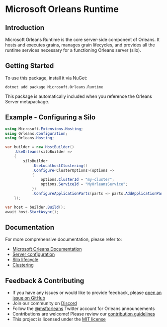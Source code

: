 # Microsoft Orleans Runtime

## Introduction
Microsoft Orleans Runtime is the core server-side component of Orleans. It hosts and executes grains, manages grain lifecycles, and provides all the runtime services necessary for a functioning Orleans server (silo).

## Getting Started
To use this package, install it via NuGet:

```shell
dotnet add package Microsoft.Orleans.Runtime
```

This package is automatically included when you reference the Orleans Server metapackage.

## Example - Configuring a Silo

```csharp
using Microsoft.Extensions.Hosting;
using Orleans.Configuration;
using Orleans.Hosting;

var builder = new HostBuilder()
    .UseOrleans(siloBuilder =>
    {
        siloBuilder
            .UseLocalhostClustering()
            .Configure<ClusterOptions>(options =>
            {
                options.ClusterId = "my-cluster";
                options.ServiceId = "MyOrleansService";
            })
            .ConfigureApplicationParts(parts => parts.AddApplicationPart(typeof(MyGrain).Assembly).WithCodeGeneration());
    });

var host = builder.Build();
await host.StartAsync();
```

## Documentation
For more comprehensive documentation, please refer to:
- [Microsoft Orleans Documentation](https://docs.microsoft.com/dotnet/orleans/)
- [Server configuration](https://learn.microsoft.com/en-us/dotnet/orleans/host/configuration-guide/server-configuration)
- [Silo lifecycle](https://learn.microsoft.com/en-us/dotnet/orleans/implementation/silo-lifecycle)
- [Clustering](https://learn.microsoft.com/en-us/dotnet/orleans/implementation/cluster-management)

## Feedback & Contributing
- If you have any issues or would like to provide feedback, please [open an issue on GitHub](https://github.com/dotnet/orleans/issues)
- Join our community on [Discord](https://aka.ms/orleans-discord)
- Follow the [@msftorleans](https://twitter.com/msftorleans) Twitter account for Orleans announcements
- Contributions are welcome! Please review our [contribution guidelines](https://github.com/dotnet/orleans/blob/main/CONTRIBUTING.md)
- This project is licensed under the [MIT license](https://github.com/dotnet/orleans/blob/main/LICENSE)